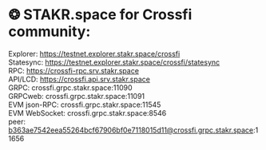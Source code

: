 
# ❂ STAKR.space for Crossfi community:<br>
Explorer: https://testnet.explorer.stakr.space/crossfi<br>
Statesync: https://testnet.explorer.stakr.space/crossfi/statesync<br>
RPC: https://crossfi-rpc.srv.stakr.space<br>
API/LCD: https://crossfi.api.srv.stakr.space<br>
GRPC: crossfi.grpc.stakr.space:11090<br>
GRPCweb: crossfi.grpc.stakr.space:11091<br>
EVM json-RPC: crossfi.grpc.stakr.space:11545<br>
EVM WebSocket: crossfi.grpc.stakr.space:8546<br>
peer: b363ae7542eea55264bcf67906bf0e7118015d11@crossfi.grpc.stakr.space:11656
